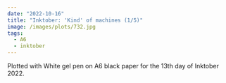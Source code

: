 ```yaml
---
date: "2022-10-16"
title: "Inktober: 'Kind' of machines (1/5)"
image: /images/plots/732.jpg
tags:
  - A6
  - inktober
---
```


Plotted with White gel pen on A6 black paper for the 13th day of Inktober 2022.
